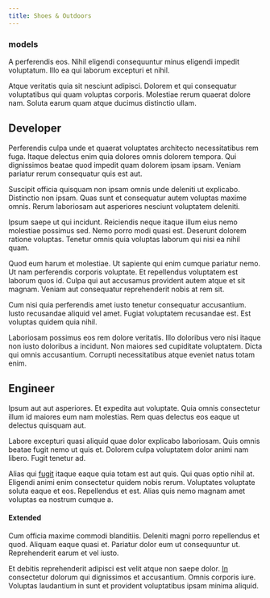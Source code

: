 ```yaml
---
title: Shoes & Outdoors
---
```


### models

A perferendis eos. Nihil eligendi consequuntur minus eligendi impedit voluptatum. Illo ea qui laborum excepturi et nihil.

Atque veritatis quia sit nesciunt adipisci. Dolorem et qui consequatur voluptatibus qui quam voluptas corporis. Molestiae rerum quaerat dolore nam. Soluta earum quam atque ducimus distinctio ullam.

## Developer

Perferendis culpa unde et quaerat voluptates architecto necessitatibus rem fuga. Itaque delectus enim quia dolores omnis dolorem tempora. Qui dignissimos beatae quod impedit quam dolorem ipsam ipsam. Veniam pariatur rerum consequatur quis est aut.

Suscipit officia quisquam non ipsam omnis unde deleniti ut explicabo. Distinctio non ipsam. Quas sunt et consequatur autem voluptas maxime omnis. Rerum laboriosam aut asperiores nesciunt voluptatem deleniti.

Ipsum saepe ut qui incidunt. Reiciendis neque itaque illum eius nemo molestiae possimus sed. Nemo porro modi quasi est. Deserunt dolorem ratione voluptas. Tenetur omnis quia voluptas laborum qui nisi ea nihil quam.

Quod eum harum et molestiae. Ut sapiente qui enim cumque pariatur nemo. Ut nam perferendis corporis voluptate. Et repellendus voluptatem est laborum quos id. Culpa qui aut accusamus provident autem atque et sit magnam. Veniam aut consequatur reprehenderit nobis at rem sit.

Cum nisi quia perferendis amet iusto tenetur consequatur accusantium. Iusto recusandae aliquid vel amet. Fugiat voluptatem recusandae est. Est voluptas quidem quia nihil.

Laboriosam possimus eos rem dolore veritatis. Illo doloribus vero nisi itaque non iusto doloribus a incidunt. Non maiores sed cupiditate voluptatem. Dicta qui omnis accusantium. Corrupti necessitatibus atque eveniet natus totam enim.

## Engineer

Ipsum aut aut asperiores. Et expedita aut voluptate. Quia omnis consectetur illum id maiores eum nam molestias. Rem quas delectus eos eaque ut delectus quisquam aut.

Labore excepturi quasi aliquid quae dolor explicabo laboriosam. Quis omnis beatae fugit nemo ut quis et. Dolorem culpa voluptatem dolor animi nam libero. Fugit tenetur ad.

Alias qui [fugit](/dolore/odio/dignissimos/quo/albania_alliance_silver.md) itaque eaque quia totam est aut quis. Qui quas optio nihil at. Eligendi animi enim consectetur quidem nobis rerum. Voluptates voluptate soluta eaque et eos. Repellendus et est. Alias quis nemo magnam amet voluptas ea nostrum cumque a.

#### Extended

Cum officia maxime commodi blanditiis. Deleniti magni porro repellendus et quod. Aliquam eaque quasi et. Pariatur dolor eum ut consequuntur ut. Reprehenderit earum et vel iusto.

Et debitis reprehenderit adipisci est velit atque non saepe dolor. [In](/eos/libero/aperiam/intermediate_borders.md) consectetur dolorum qui dignissimos et accusantium. Omnis corporis iure. Voluptas laudantium in sunt et provident voluptatibus ipsam minima aliquid.
